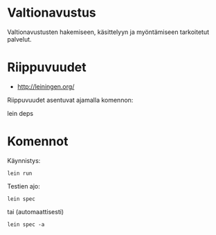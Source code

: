 # Valtionavustus

Valtionavustusten hakemiseen, käsittelyyn ja myöntämiseen tarkoitetut palvelut.

# Riippuvuudet

* http://leiningen.org/

Riippuvuudet asentuvat ajamalla komennon:

   lein deps

# Komennot

Käynnistys:

    lein run

Testien ajo:

    lein spec

tai (automaattisesti)

    lein spec -a

